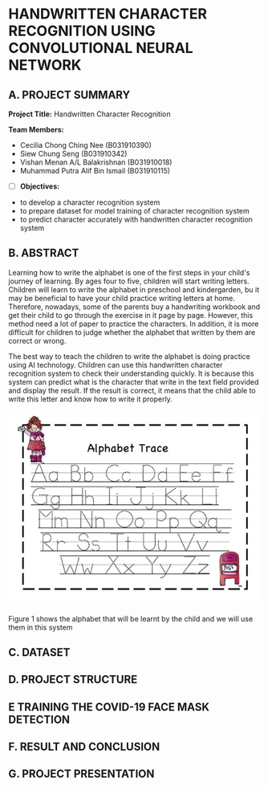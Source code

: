 # HANDWRITTEN CHARACTER RECOGNITION USING CONVOLUTIONAL NEURAL NETWORK

## A. PROJECT SUMMARY

**Project Title:** Handwritten Character Recognition

**Team Members:** 
- Cecilia Chong Ching Nee (B031910390)
- Siew Chung Seng (B031910342)
- Vishan Menan A/L Balakrishnan (B031910018)
- Muhammad Putra Alif Bin Ismail (B031910115)

- [ ] **Objectives:**
- to develop a character recognition system
- to prepare dataset for model training of character recognition system
- to predict character accurately with handwritten character recognition system


##  B. ABSTRACT 

Learning how to write the alphabet is one of the first steps in your child's journey of learning. By ages four to five, children will start writing letters. Children will learn to write the alphabet in preschool and kindergarden, bu it may be beneficial to have your child practice writing letters at home. Therefore, nowadays, some of the parents buy a handwriting workbook and get their child to go through the exercise in it page by page. However, this method need a lot of paper to practice the characters. In addition, it is more difficult for children to judge whether the alphabet that written by them are correct or wrong. 

The best way to teach the children to write the alphabet is doing practice using AI technology. Children can use this handwritten character recognition system to check their understanding quickly. It is because this system can predict what is the character that write in the text field provided and display the result. If the result is correct, it means that the child able to write this letter and know how to write it properly. 

![Coding](https://github.com/CeciliaChongChingNee/Artificial-Intelligence-Project/blob/main/AI-Project-Documentation/poster-handwrting.jpg)

Figure 1 shows the alphabet that will be learnt by the child and we will use them in this system


## C.  DATASET


## D.   PROJECT STRUCTURE


## E   TRAINING THE COVID-19 FACE MASK DETECTION


## F.  RESULT AND CONCLUSION


## G.   PROJECT PRESENTATION 

